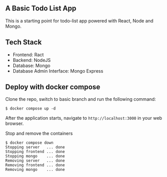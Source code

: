 ## A Basic Todo List App

This is a starting point for todo-list app powered with React, Node and Mongo.

## Tech Stack

- Frontend: Ract
- Backend: NodeJS
- Database: Mongo
- Database Admin Interface: Mongo Express


## Deploy with docker compose

Clone the repo, switch to basic branch and run the following command:

```
$ docker compose up -d
```

After the application starts, navigate to `http://localhost:3000` in your web browser.


Stop and remove the containers
```
$ docker compose down
Stopping server   ... done
Stopping frontend ... done
Stopping mongo    ... done
Removing server   ... done
Removing frontend ... done
Removing mongo    ... done
